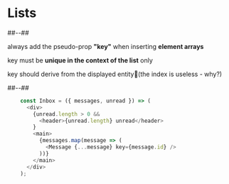 <!-- .slide: class="two-column-layout" -->

# Lists

##--##

always add the pseudo-prop **"key"** when inserting **element arrays**

key must be **unique in the context of the list** only

key should derive from the displayed entity(the index is useless - why?)

##--##

```javascript
    const Inbox = ({ messages, unread }) => (
      <div>
        {unread.length > 0 &&
          <header>{unread.length} unread</header>
        }
        <main>
          {messages.map(message => (
            <Message {...message} key={message.id} />
          ))}
        </main>
      </div>
    );
```
